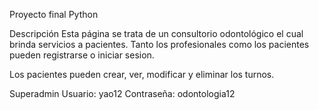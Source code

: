 Proyecto final Python

Descripción
Esta página se trata de un consultorio odontológico el cual brinda servicios a pacientes.
Tanto los profesionales como los pacientes pueden registrarse o iniciar sesion.

Los pacientes pueden crear, ver, modificar y eliminar los turnos.


Superadmin
Usuario: yao12
Contraseña: odontologia12
